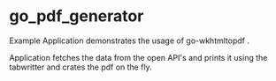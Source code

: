 # go_pdf_generator

Example Application demonstrates the usage of <a hef="github.com/SebastiaanKlippert/go-wkhtmltopdf"> go-wkhtmltopdf </a>.

Application fetches the data from the open API's and prints it using the tabwritter and crates the pdf on the fly.


